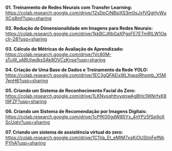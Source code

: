 <b> 01. Treinamento de Redes Neurais com Transfer Learning:</b> https://colab.research.google.com/drive/12xDpCiNBsiXS3m0sJxfVQgHyWuXCg8mf?usp=sharing

<b> 02. Redução de Dimensionalidade em Imagens para Redes Neurais:</b> https://colab.research.google.com/drive/1kkBCJ6bGaXPgsFE7ETmRILW1OacIr-28?usp=sharing

<b> 03. Cálculo de Métricas de Avaliação de Aprendizado:</b> https://colab.research.google.com/drive/1Vc80M-sTuW_yABUIwdksSAk8OVCzKnse?usp=sharing 

<b> 04. Criação de Uma Base de Dados e Treinamento da Rede YOLO:</b> https://colab.research.google.com/drive/1EC3gQFAEix9lLXgpsiRhomb_X5M7enH6?usp=sharing

<b> 05. Criando um Sistema de Reconhecimento Facial do Zero:</b> https://colab.research.google.com/drive/1LKNvoqhttvyqnwAgBHc1WNrfxK8t9FZF?usp=sharing

<b> 06. Criando um Sistema de Recomendação por Imagens Digitais:</b> https://colab.research.google.com/drive/1cPfK00gdW85Yx_4nYPz5fSe9oXScUqty?usp=sharing

<b> 07. Criando um sistema de assistência virtual do zero:</b> https://colab.research.google.com/drive/1C1Va_Et_eMIM7xsKjOUStinFefNhPYhA?usp=sharing

